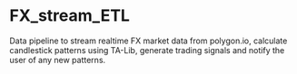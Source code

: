 # FX_stream_ETL

Data pipeline to stream realtime FX market data from polygon.io, calculate candlestick patterns using TA-Lib, generate trading signals and notify the user of any new patterns. 
